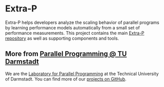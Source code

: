 # Extra-P
Extra-P helps developers analyze the scaling behavior of parallel programs by learning performance models automatically from a small set of performance measurements.
This project contains the main [Extra-P repository](https://github.com/extra-p/extrap) as well as supporting components and tools.

## More from [Parallel Programming @ TU Darmstadt](https://github.com/tuda-parallel)
We are the [Laboratory for Parallel Programming](https://www.parallel.informatik.tu-darmstadt.de/) at the Technical University of Darmstadt.
You can find more of our [projects on GitHub](https://github.com/tuda-parallel).
